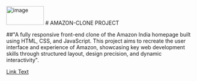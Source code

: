 <img width="100" height="50" alt="image" src="https://github.com/user-attachments/assets/b8fff14f-7588-4594-a70f-06b292078a99" />
# AMAZON-CLONE PROJECT

##"A fully responsive front-end clone of the Amazon India homepage built using HTML, CSS, and JavaScript. This project aims to recreate the user interface and experience of Amazon, showcasing key web development skills through structured layout, design precision, and dynamic interactivity".

[Link Text](http://127.0.0.1:5501/web.html)

